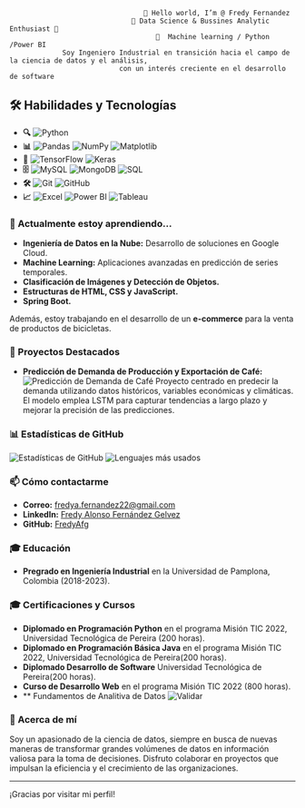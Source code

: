 
                                     👋 Hello world, I’m @ Fredy Fernandez
                                  👀 Data Science & Bussines Analytic Enthusiast 🚀 
                                        🧠  Machine learning / Python /Power BI
                 Soy Ingeniero Industrial en transición hacia el campo de la ciencia de datos y el análisis, 
                               con un interés creciente en el desarrollo de software
  



## 🛠️ Habilidades y Tecnologías

- **🔍** ![Python](https://img.shields.io/badge/-Python-blue?style=for-the-badge&logo=python&logoColor=white)
- **📊** ![Pandas](https://img.shields.io/badge/-Pandas-%23150458.svg?style=for-the-badge&logo=pandas&logoColor=white) ![NumPy](https://img.shields.io/badge/-NumPy-%23013243.svg?style=for-the-badge&logo=numpy&logoColor=white) ![Matplotlib](https://img.shields.io/badge/-Matplotlib-%230C55A5.svg?style=for-the-badge&logo=matplotlib&logoColor=white)
- **🔬** ![TensorFlow](https://img.shields.io/badge/-TensorFlow-%23FF6F00.svg?style=for-the-badge&logo=tensorflow&logoColor=white) ![Keras](https://img.shields.io/badge/-Keras-%23D00000.svg?style=for-the-badge&logo=keras&logoColor=white)
- **🗄️** ![MySQL](https://img.shields.io/badge/-MySQL-%234479A1.svg?style=for-the-badge&logo=mysql&logoColor=white) ![MongoDB](https://img.shields.io/badge/-MongoDB-%2347A248.svg?style=for-the-badge&logo=mongodb&logoColor=white) ![SQL](https://img.shields.io/badge/-SQL-%23F7E2B1.svg?style=for-the-badge&logo=sql&logoColor=black)
- **🛠️** ![Git](https://img.shields.io/badge/-Git-%23F05032.svg?style=for-the-badge&logo=git&logoColor=white) ![GitHub](https://img.shields.io/badge/-GitHub-%23181717.svg?style=for-the-badge&logo=github&logoColor=white)
- **📈** ![Excel](https://img.shields.io/badge/-Excel-%234C9C2A.svg?style=for-the-badge&logo=microsoft-excel&logoColor=white) ![Power BI](https://img.shields.io/badge/-Power%20BI-%23F2C811.svg?style=for-the-badge&logo=power-bi&logoColor=black) ![Tableau](https://img.shields.io/badge/-Tableau-%2329A3F5.svg?style=for-the-badge&logo=tableau&logoColor=white)

### 🌱 Actualmente estoy aprendiendo...
- **Ingeniería de Datos en la Nube:** Desarrollo de soluciones en Google Cloud.
- **Machine Learning:** Aplicaciones avanzadas en predicción de series temporales.
- **Clasificación de Imágenes y Detección de Objetos.**
- **Estructuras de HTML, CSS y JavaScript.**
- **Spring Boot.**

Además, estoy trabajando en el desarrollo de un **e-commerce** para la venta de productos de bicicletas.



### 🚀 Proyectos Destacados
- **Predicción de Demanda de Producción y Exportación de Café:** 
  ![Predicción de Demanda de Café](https://drive.google.com/file/d/1xdqaoX9lhgPLvdsOpMZwTX-UPLSONxX2/view?usp=sharing)
  Proyecto centrado en predecir la demanda utilizando datos históricos, variables económicas y climáticas. El modelo emplea LSTM para capturar tendencias a largo plazo y mejorar la precisión de las predicciones.

### 📊 Estadísticas de GitHub

![Estadísticas de GitHub](https://github-readme-stats.vercel.app/api?username=FredyAfg&show_icons=true&theme=radical)
![Lenguajes más usados](https://github-readme-stats.vercel.app/api/top-langs/?username=FredyAfg&layout=compact&theme=radical)

### 📫 Cómo contactarme
- **Correo:** [fredya.fernandez22@gmail.com](mailto:fredya.fernandez22@gmail.com)
- **LinkedIn:** [Fredy Alonso Fernández Gelvez](https://www.linkedin.com/in/fredy-alonso-fernandez-gelvez-b84b28b7/)
- **GitHub:** [FredyAfg](https://github.com/FredyAfg)

### 🎓 Educación
- **Pregrado en Ingeniería Industrial** en la Universidad de Pamplona, Colombia (2018-2023).
### 🎓 Certificaciones y Cursos 
- **Diplomado en Programación Python** en el programa Misión TIC 2022, Universidad Tecnológica de Pereira (200 horas).
- **Diplomado en Programación Básica Java** en el programa Misión TIC 2022, Universidad Tecnológica de Pereira(200 horas).
- **Diplomado Desarrollo de Software** Universidad Tecnológica de Pereira(200 horas).
- **Curso de Desarrollo Web** en el programa Misión TIC 2022 (800 horas).
- ** Fundamentos de Analitiva de Datos ![Validar](https://www.credential.net/07d27ece-04cf-4c87-95aa-562ac9d22831#gs.dv3dc8)

### 🌟 Acerca de mí
Soy un apasionado de la ciencia de datos, siempre en busca de nuevas maneras de transformar grandes volúmenes de datos en información valiosa para la toma de decisiones. Disfruto colaborar en proyectos que impulsan la eficiencia y el crecimiento de las organizaciones.

---

¡Gracias por visitar mi perfil!


